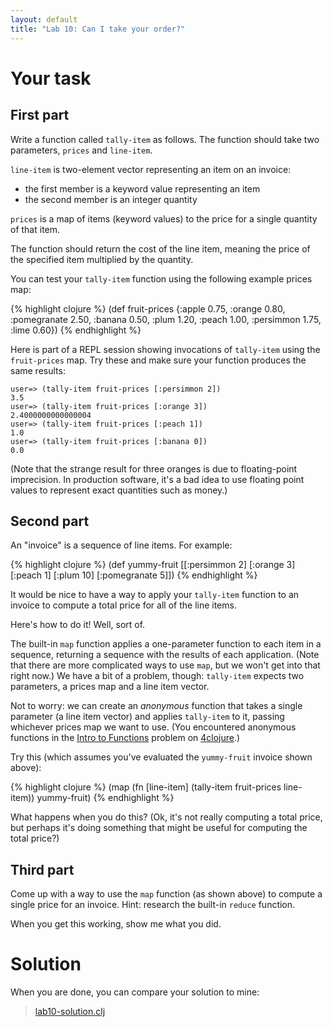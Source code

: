 ```yaml
---
layout: default
title: "Lab 10: Can I take your order?"
---
```


# Your task

## First part

Write a function called `tally-item` as follows.  The function should take two parameters, `prices` and `line-item`.

`line-item` is two-element vector representing an item on an invoice:

* the first member is a keyword value representing an item
* the second member is an integer quantity

 `prices` is a map of items (keyword values) to the price for a single quantity of that item.

The function should return the cost of the line item, meaning the price of the specified item multiplied by the quantity.

You can test your `tally-item` function using the following example prices map:

{% highlight clojure %}
(def fruit-prices
  {:apple 0.75,
   :orange 0.80,
   :pomegranate 2.50,
   :banana 0.50,
   :plum 1.20,
   :peach 1.00,
   :persimmon 1.75,
   :lime 0.60})
{% endhighlight %}

Here is part of a REPL session showing invocations of `tally-item` using the `fruit-prices` map.  Try these and make sure your function produces the same results:

    user=> (tally-item fruit-prices [:persimmon 2])
    3.5
    user=> (tally-item fruit-prices [:orange 3])
    2.4000000000000004
    user=> (tally-item fruit-prices [:peach 1])
    1.0
    user=> (tally-item fruit-prices [:banana 0])
    0.0

(Note that the strange result for three oranges is due to floating-point imprecision.  In production software, it's a bad idea to use floating point values to represent exact quantities such as money.)

## Second part

An "invoice" is a sequence of line items.  For example:

{% highlight clojure %}
(def yummy-fruit
  [[:persimmon 2]
   [:orange 3]
   [:peach 1]
   [:plum 10]
   [:pomegranate 5]])
{% endhighlight %}

It would be nice to have a way to apply your `tally-item` function to an invoice to compute a total price for all of the line items.

Here's how to do it!  Well, sort of.

The built-in `map` function applies a one-parameter function to each item in a sequence, returning a sequence with the results of each application.  (Note that there are more complicated ways to use `map`, but we won't get into that right now.)  We have a bit of a problem, though: `tally-item` expects two parameters, a prices map and a line item vector.

Not to worry: we can create an *anonymous* function that takes a single parameter (a line item vector) and applies `tally-item` to it, passing whichever prices map we want to use.  (You encountered anonymous functions in the [Intro to Functions](https://www.4clojure.com/problem/14) problem on [4clojure](https://www.4clojure.com/).)

Try this (which assumes you've evaluated the `yummy-fruit` invoice shown above):

{% highlight clojure %}
(map (fn [line-item] (tally-item fruit-prices line-item))
     yummy-fruit)
{% endhighlight %}

What happens when you do this?  (Ok, it's not really computing a total price, but perhaps it's doing something that might be useful for computing the total price?)

## Third part

Come up with a way to use the `map` function (as shown above) to compute a single price for an invoice.  Hint: research the built-in `reduce` function.

When you get this working, show me what you did.

# Solution

When you are done, you can compare your solution to mine:

> [lab10-solution.clj](lab10-solution.clj)

<!-- vim:set wrap: ­-->
<!-- vim:set linebreak: -->
<!-- vim:set nolist: -->
